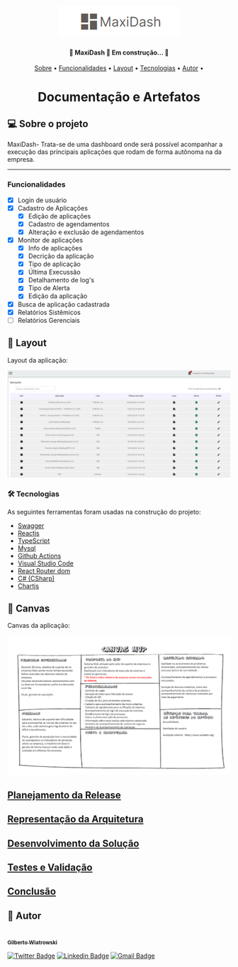 
<p align="center">
	<h1 align="center">
	  <img alt="MaxiDash" title="#MaxiDash" src="https://github.com/betowiatrowski/MaxiDash/blob/main/banner.PNG" />
	</h1>
</p>

<h4 align="center"> 
	🚧  MaxiDash 🚀 Em construção...  🚧
</h4>

<p align="center">
 <a href="#-sobre-o-projeto">Sobre</a> •
 <a href="#-Funcionalidades">Funcionalidades</a> •
 <a href="#-layout">Layout</a> • 
  <a href="#-tecnologias">Tecnologias</a> •  
 <a href="#-autor">Autor</a> •  
</p>

	
  		
<h1 align="center"> Documentação e Artefatos </h1>

## 💻 Sobre o projeto

MaxiDash- Trata-se de uma dashboard onde será possível acompanhar a execução das principais aplicações que rodam de forma autônoma na da empresa.

---			    							   			    

### Funcionalidades

- [x] Login de usuário
- [x] Cadastro de Aplicações
	- [x] Edição de aplicações
	- [x] Cadastro de agendamentos
	- [x] Alteração e exclusão de agendamentos
- [x] Monitor de aplicações
	- [x] Info de aplicações
	- [x] Decrição da aplicação
	- [x] Tipo de aplicação
	- [x] Última Execussão
	- [x] Detalhamento de log's
	- [x] Tipo de Alerta
	- [x] Edição da aplicação
- [x] Busca de aplicação cadastrada
- [x] Relatórios Sistêmicos
- [ ] Relatórios Gerenciais

## 🎨 Layout

Layout da aplicação:

<a href="https://github.com/betowiatrowski/MaxiDash/blob/main/Layout.PNG">
  <img alt="MaxiDash" src="https://github.com/betowiatrowski/MaxiDash/blob/main/Layout.PNG"">
</a>

### 🛠 Tecnologias

As seguintes ferramentas foram usadas na construção do projeto:

- [Swagger](https://swagger.io/)
- [Reactjs](https://reactjs.org/)
- [TypeScript](https://www.typescriptlang.org/)
- [Mysql](https://dev.mysql.com/doc/)
- [Github Actions](https://github.com/features/actions) 
- [Visual Studio Code](https://code.visualstudio.com/) 
- [React Router dom](https://www.w3schools.com/react/react_router.asp) 
- [C# (CSharp)](https://docs.microsoft.com/pt-br/dotnet/csharp/) 
- [Chartjs](https://www.chartjs.org/) 
											    

## 📌 Canvas

Canvas da aplicação:

<a href="https://github.com/betowiatrowski/MaxiDash/blob/main/canvas.PNG">
  <img alt="MaxiDash" src="https://github.com/betowiatrowski/MaxiDash/blob/main/canvas.PNG"">
</a>

## [Planejamento da Release](#Planejamento-da-Release)
## [Representação da Arquitetura](#Representação-da-Arquitetura)
## [Desenvolvimento da Solução](#Desenvolvimento-da-Solução)
## [Testes e Validação](#Testes-e-Validação)
## [Conclusão](#conclusão)

											    
## 🦸 Autor							     
<a href="https://avatars.githubusercontent.com/u/18116192?s=40&v=4/">
 <img style="border-radius: 50%;" src="https://avatars.githubusercontent.com/u/18116192?s=40&v=4" width="100px;" alt=""/>
 <br />
 <sub><b>Gilberto Wiatrowski</b></sub></a> 
 
[![Twitter Badge](https://img.shields.io/badge/-@beto.wiatrowski-1ca0f1?style=flat-square&labelColor=1ca0f1&logo=twitter&logoColor=white&link=https://twitter.com/beto.wiatrowski)](https://twitter.com/beto.wiatrowski)
[![Linkedin Badge](https://img.shields.io/badge/-Gilberto-blue?style=flat-square&logo=Linkedin&logoColor=white&link=https://www.linkedin.com/in/gilberto-wiatrowski-41b2b286/)](https://www.linkedin.com/in/gilberto-wiatrowski-41b2b286/) [![Gmail Badge](https://img.shields.io/badge/-beto.wiatrowski@gmail.com-c14438?style=flat-square&logo=Gmail&logoColor=white&link=mailto:beto.wiatrowski@gmail.com)](mailto:beto.wiatrowski@gmail.com)														       
														
